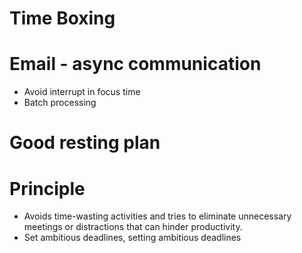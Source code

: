 # Time Boxing

# Email - async communication
- Avoid interrupt in focus time
- Batch processing

# Good resting plan

# Principle
- Avoids time-wasting activities and tries to eliminate unnecessary meetings or distractions that can hinder productivity.
- Set ambitious deadlines, setting ambitious deadlines